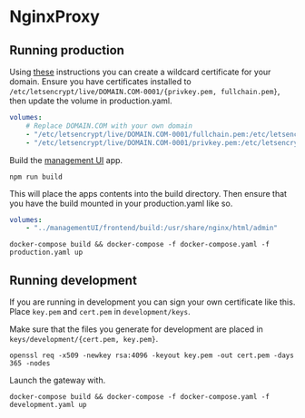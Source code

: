 # NginxProxy

## Running production

Using [these](https://certbot.eff.org/lets-encrypt/debianbuster-nginx) instructions you can create a wildcard certificate for your domain.
Ensure you have certificates installed to `/etc/letsencrypt/live/DOMAIN.COM-0001/{privkey.pem, fullchain.pem}`, then update the volume in production.yaml.

```yaml
volumes:
    # Replace DOMAIN.COM with your own domain
    - "/etc/letsencrypt/live/DOMAIN.COM-0001/fullchain.pem:/etc/letsencrypt/live/DOMAIN.COM/fullchain.pem"
    - "/etc/letsencrypt/live/DOMAIN.COM-0001/privkey.pem:/etc/letsencrypt/live/DOMAIN.COM/privkey.pem"
```

Build the [management UI](https://github.com/rolandw-blog/managementUI) app.

```none
npm run build
```

This will place the apps contents into the build directory. Then ensure that you have the build mounted in your production.yaml like so.

```yaml
volumes:
    - "../managementUI/frontend/build:/usr/share/nginx/html/admin"
```

```none
docker-compose build && docker-compose -f docker-compose.yaml -f production.yaml up
```

## Running development

If you are running in development you can sign your own certificate like this. Place `key.pem` and `cert.pem` in `development/keys`.

Make sure that the files you generate for development are placed in `keys/development/{cert.pem, key.pem}`.

```none
openssl req -x509 -newkey rsa:4096 -keyout key.pem -out cert.pem -days 365 -nodes
```

Launch the gateway with.

```none
docker-compose build && docker-compose -f docker-compose.yaml -f development.yaml up
```
